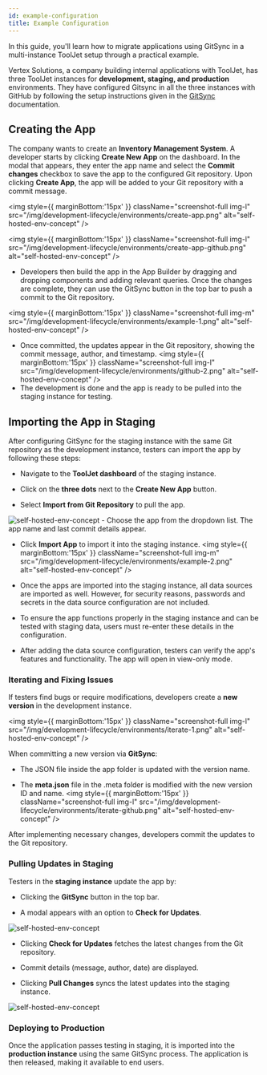 ```yaml
---
id: example-configuration
title: Example Configuration
---
```



In this guide, you'll learn how to migrate applications using GitSync in a multi-instance ToolJet setup through a practical example.

Vertex Solutions, a company building internal applications with ToolJet, has three ToolJet instances for **development, staging, and production** environments. They have configured Gitsync in all the three instances with GitHub by following the setup instructions given in the [GitSync](/docs/development-lifecycle/gitsync/overview) documentation.

## Creating the App

The company wants to create an **Inventory Management System**. A developer starts by clicking **Create New App** on the dashboard. In the modal that appears, they enter the app name and select the **Commit changes** checkbox to save the app to the configured Git repository. Upon clicking **Create App**, the app will be added to your Git repository with a commit message.

<img style={{ marginBottom:'15px' }} className="screenshot-full img-l" src="/img/development-lifecycle/environments/create-app.png" alt="self-hosted-env-concept" />

<img style={{ marginBottom:'15px' }} className="screenshot-full img-l" src="/img/development-lifecycle/environments/create-app-github.png" alt="self-hosted-env-concept" />

-   Developers then build the app in the App Builder by dragging and dropping components and adding relevant queries. Once the changes are complete, they can use the GitSync button in the top bar to push a commit to the Git repository.

<img style={{ marginBottom:'15px' }} className="screenshot-full img-m" src="/img/development-lifecycle/environments/example-1.png" alt="self-hosted-env-concept" />


-   Once committed, the updates appear in the Git repository, showing the commit message, author, and timestamp.
<img style={{ marginBottom:'15px' }} className="screenshot-full img-l" src="/img/development-lifecycle/environments/github-2.png" alt="self-hosted-env-concept" />
-   The development is done and the app is ready to be pulled into the staging instance for testing.
    

## Importing the App in Staging

After configuring GitSync for the staging instance with the same Git repository as the development instance, testers can import the app by following these steps:

-   Navigate to the **ToolJet dashboard** of the staging instance.
    
-   Click on the **three dots** next to the **Create New App** button.
-   Select **Import from Git Repository** to pull the app.
 <img  className="screenshot-full img-m" src="/img/development-lifecycle/environments/import-1.png" alt="self-hosted-env-concept" />   
-   Choose the app from the dropdown list. The app name and last commit details appear.
    
-   Click **Import App** to import it into the staging instance.
<img style={{ marginBottom:'15px' }} className="screenshot-full img-m" src="/img/development-lifecycle/environments/example-2.png" alt="self-hosted-env-concept" />

- Once the apps are imported into the staging instance, all data sources are imported as well. However, for security reasons, passwords and secrets in the data source configuration are not included. 
- To ensure the app functions properly in the staging instance and can be tested with staging data, users must re-enter these details in the configuration.
- After adding the data source configuration, testers can verify the app's features and functionality. The app will open in view-only mode.

### Iterating and Fixing Issues

If testers find bugs or require modifications, developers create a **new version** in the development instance.

<img style={{ marginBottom:'15px' }} className="screenshot-full img-l" src="/img/development-lifecycle/environments/iterate-1.png" alt="self-hosted-env-concept" />

When committing a new version via **GitSync**:

-   The JSON file inside the app folder is updated with the version name.
    
-   The **meta.json** file in the .meta folder is modified with the new version ID and name.
<img style={{ marginBottom:'15px' }} className="screenshot-full img-l" src="/img/development-lifecycle/environments/iterate-github.png" alt="self-hosted-env-concept" />

After implementing necessary changes, developers commit the updates to the Git repository. 

### Pulling Updates in Staging

Testers in the **staging instance** update the app by:

-   Clicking the **GitSync** button in the top bar.
    
-   A modal appears with an option to **Check for Updates**.
<img  className="screenshot-full img-m" src="/img/development-lifecycle/environments/example-3.png" alt="self-hosted-env-concept" />
    
-   Clicking **Check for Updates** fetches the latest changes from the Git repository.
    
-   Commit details (message, author, date) are displayed.
    
-   Clicking **Pull Changes** syncs the latest updates into the staging instance.

<img className="screenshot-full img-m" src="/img/development-lifecycle/environments/example-4.png" alt="self-hosted-env-concept" />

### Deploying to Production

Once the application passes testing in staging, it is imported into the **production instance** using the same GitSync process. The application is then released, making it available to end users.